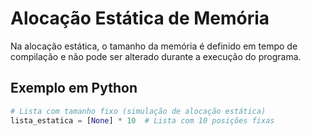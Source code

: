 # Alocação Estática de Memória

Na alocação estática, o tamanho da memória é definido em tempo de compilação e não pode ser alterado durante a execução do programa.

## Exemplo em Python
```python
# Lista com tamanho fixo (simulação de alocação estática)
lista_estatica = [None] * 10  # Lista com 10 posições fixas